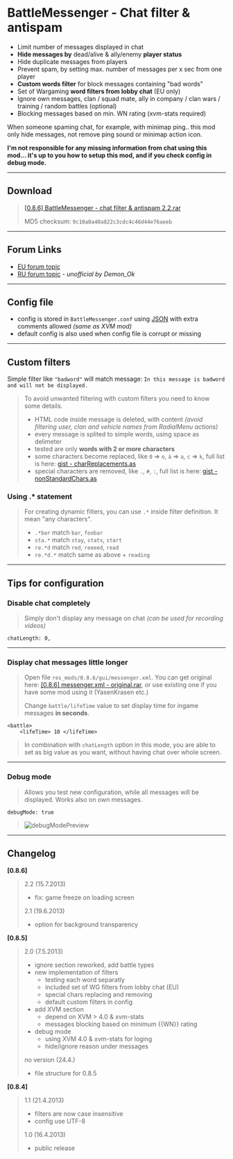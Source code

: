 ﻿# BattleMessenger - Chat filter & antispam
- Limit number of messages displayed in chat
- **Hide messages by** dead/alive & ally/enemy **player status**
- Hide duplicate messages from players
- Prevent spam, by setting max. number of messages per x sec from one player
- **Custom words filter** for block messages containing "bad words"
- Set of Wargaming **word filters from lobby chat** (EU only)
- Ignore own messages, clan / squad mate, ally in company / clan wars / training / random battles (optional)
- Blocking messages based on min. WN rating (xvm-stats required)

When someone spaming chat, for example, with minimap ping.. this mod only hide messages, not remove ping sound or minimap action icon.

**I'm not responsible for any missing information from chat using this mod... it's up to you how to setup this mod, and if you check config in debug mode.**

---

## Download
> [[0.8.6] BattleMessenger - chat filter & antispam 2.2.rar](http://www.mediafire.com/?0nupdvci8q622j9)
>
> MD5 checksum: `9c10a0a40a822c3cdc4c46d44e76aeeb`

---

## Forum Links
- [EU forum topic](http://forum.worldoftanks.eu/index.php?/topic/235204-)
- [RU forum topic](http://forum.worldoftanks.ru/index.php?/topic/802335-) *- unofficial by Demon_Ok*

---

## Config file
- config is stored in `BattleMessenger.conf` using [JSON](http://en.wikipedia.org/wiki/JavaScript_Object_Notation) with extra comments allowed *(same as XVM mod)*
- default config is also used when config file is corrupt or missing

---

## Custom filters
Simple filter like `"badword"` will match message: `In this message is badword and will not be displayed.`

>To avoid unwanted filtering with custom filters you need to know some details.
>
>- HTML code inside message is deleted, with content *(avoid filtering user, clan and vehicle names from RadialMenu actions)*
>- every message is splited to simple words, using space as delimeter
>- tested are only **words with 2 or more characters**
>- some characters become replaced, like `0` => `o`, `ä` => `a`, `c` => `k`, full list is here: [gist - charReplacements.as](https://gist.github.com/PavelMaca/3c9268e553ece98051f0#file-charreplacements-as)
>- special characters are removed, like `.`, `#`, `:`, full list is here: [gist - nonStandardChars.as](https://gist.github.com/PavelMaca/3c9268e553ece98051f0#file-nonstandardchars-as)

### Using .* statement
>For creating dynamic filters, you can use `.*` inside filter definition.
>It mean "any characters".
>
> - `.*bar` match `bar`, `foobar`
> - `sta.*` match `stay`, `stats`, `start`
> - `re.*d` match `red`, `reeeed`, `read`
> - `re.*d.*` match same as above + `reading`

---

## Tips for configuration
### Disable chat completely
>Simply don't display any message on chat *(can be used for recording videos)*

    chatLength: 0,

---

### Display chat messages little longer
>Open file `res_mods/0.8.6/gui/messenger.xml`.
>You can get original here: [[0.8.6] messenger.xml - original.rar](http://www.mediafire.com/download/t9dc09a7rg2bjo7),
>or use existing one if you have some mod using it (YasenKrasen etc.)
>
>Change `battle/lifeTime` value to set display time for ingame messages **in seconds**.

    <battle>
        <lifeTime> 10 </lifeTime>
>In combination with `chatLength` option in this mode, you are able to set as big value as you want, without having chat over whole screen.

---

### Debug mode
>Allows you test new configuration, while all messages will be displayed.
>Works also on own messages.

    debugMode: true
>![debugModePreview](http://imageshack.us/a/img837/9910/comp1t.png)

---

## Changelog
**[0.8.6]**
>2.2 (15.7.2013)
>- fix: game freeze on loading screen
>
>2.1 (19.6.2013)
>- option for background transparency

**[0.8.5]**
>2.0 (7.5.2013)
>
>- ignore section reworked, add battle types
>- new implementation of filters
>    - testing each word separatly
>    - included set of WG filters from lobby chat (EU)
>    - special chars replacing and removing
>    - default custom filters in config
>- add XVM section
>    - depend on XVM > 4.0 & xvm-stats
>    - messages blocking based on minimum {{WN}} rating
>- debug mode
>    - using XVM 4.0 & xvm-stats for loging
>    - hide/ignore reason under messages
>
>no version (24.4.)
>
>- file structure for 0.8.5

**[0.8.4]**
>1.1 (21.4.2013)
>
>- filters are now case insensitive
>- config use UTF-8
>
>1.0 (16.4.2013)
>
>- public release
